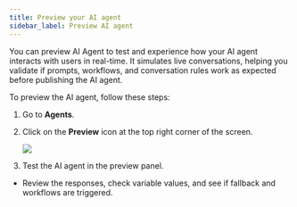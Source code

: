 ```yaml
---
title: Preview your AI agent   
sidebar_label: Preview AI agent
---
```




<!-- 
This section helps you tp define rules, access helpful resources, and preview how your bot responds in real time.

## Help section

Help section provides a sample structure that shows how a conversation should be designed. It includes examples of how to define start triggers and write prompts. This helps users understand how to structure conversations.

  <img src="https://cdn.yellowmessenger.com/assets/yellow-docs/keyboard.png" alt="drawing" width="80%"/>

**Key components of the Help section**:

 * **Start trigger sample**: Defines how a conversation begins. Example: "Book a flight" or "Check my order status".
 * **Prompt writing guide**: Provides a sample format for writing clear prompts. It shows how to ask users for input in a conversational and user-friendly way.
Example: "Please enter your flight booking ID to continue".
 * **Sample prompt structue**: Demonstrates how to organize the conversation steps. It displays written outline of how different prompts and responses should connect.
 * **Variable usage tips**: Explains how to use variables in prompts and responses to keep the conversation dynamic and personalized.
Example: Hi `{} var: user_name`, your last booking was for `{} var: destination`.

### Keyboard shortcuts

Help section displays specific shortcut keys to help users access actions and variables faster while designing conversations.
   <img src="https://cdn.yellowmessenger.com/assets/yellow-docs/keywboardshortcuts.png" alt="drawing" width="80%"/>
<br/>



### Define conversation rules at prompt level

Conversation rules guide how the AI agnet should behave based on user input at each prompt.

**Example: Flight booking**

Trip type prompt: "Would you like to book a one-way or round-trip flight?""

**Conversation rules that you define for the above prompt:**

  * If the user says "One-way", save it as the selected trip type and ask for the departure details.
  * If the user says "Round-trip", save it as the selected trip type and ask for both departure and return details.
  * If the user says something else, guide them to choose either "One-way" or "Round-trip".

   <img src="https://cdn.yellowmessenger.com/assets/yellow-docs/conversationrules.png" alt="drawing" width="80%"/>


-->


You can preview AI Agent to test and experience how your AI agent interacts with users in real-time. It simulates live conversations, helping you validate if prompts, workflows, and conversation rules work as expected before publishing the AI agent.

To preview the AI agent, follow these steps:

1. Go to **Agents**.

2. Click on the **Preview** icon at the top right corner of the screen.

   ![](https://cdn.yellowmessenger.com/assets/yellow-docs/previewagent.png)

3. Test the AI agent in the preview panel.

* Review the responses, check variable values, and see if fallback and workflows are triggered.

